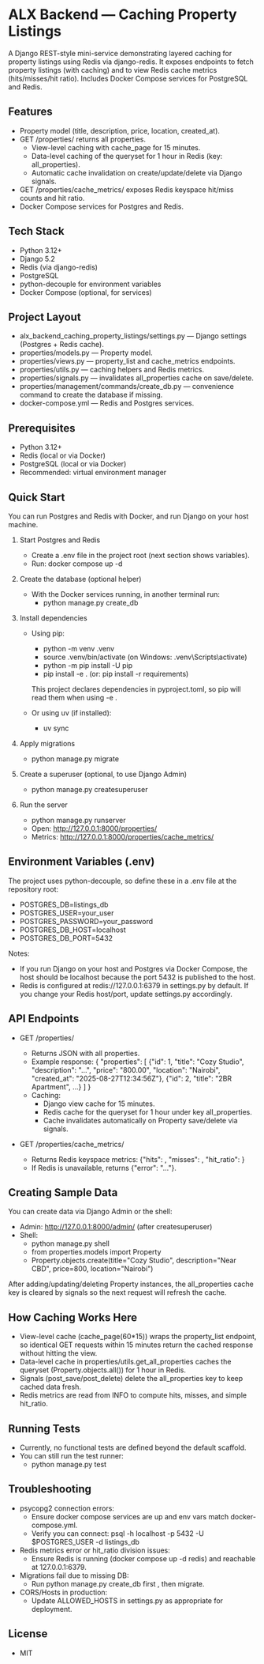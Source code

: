 # ALX Backend — Caching Property Listings

A Django REST-style mini-service demonstrating layered caching for property listings using Redis via django-redis. It exposes endpoints to fetch property listings (with caching) and to view Redis cache metrics (hits/misses/hit ratio). Includes Docker Compose services for PostgreSQL and Redis.


## Features
- Property model (title, description, price, location, created_at).
- GET /properties/ returns all properties.
  - View-level caching with cache_page for 15 minutes.
  - Data-level caching of the queryset for 1 hour in Redis (key: all_properties).
  - Automatic cache invalidation on create/update/delete via Django signals.
- GET /properties/cache_metrics/ exposes Redis keyspace hit/miss counts and hit ratio.
- Docker Compose services for Postgres and Redis.


## Tech Stack
- Python 3.12+
- Django 5.2
- Redis (via django-redis)
- PostgreSQL
- python-decouple for environment variables
- Docker Compose (optional, for services)


## Project Layout
- alx_backend_caching_property_listings/settings.py — Django settings (Postgres + Redis cache).
- properties/models.py — Property model.
- properties/views.py — property_list and cache_metrics endpoints.
- properties/utils.py — caching helpers and Redis metrics.
- properties/signals.py — invalidates all_properties cache on save/delete.
- properties/management/commands/create_db.py — convenience command to create the database if missing.
- docker-compose.yml — Redis and Postgres services.


## Prerequisites
- Python 3.12+
- Redis (local or via Docker)
- PostgreSQL (local or via Docker)
- Recommended: virtual environment manager


## Quick Start
You can run Postgres and Redis with Docker, and run Django on your host machine.

1. Start Postgres and Redis
   - Create a .env file in the project root (next section shows variables).
   - Run: docker compose up -d

2. Create the database (optional helper)
   - With the Docker services running, in another terminal run:
     - python manage.py create_db

3. Install dependencies
   - Using pip:
     - python -m venv .venv
     - source .venv/bin/activate  (on Windows: .venv\\Scripts\\activate)
     - python -m pip install -U pip
     - pip install -e .  (or: pip install -r requirements)
     
     This project declares dependencies in pyproject.toml, so pip will read them when using -e .

   - Or using uv (if installed):
     - uv sync

4. Apply migrations
   - python manage.py migrate

5. Create a superuser (optional, to use Django Admin)
   - python manage.py createsuperuser

6. Run the server
   - python manage.py runserver
   - Open: http://127.0.0.1:8000/properties/
   - Metrics: http://127.0.0.1:8000/properties/cache_metrics/


## Environment Variables (.env)
The project uses python-decouple, so define these in a .env file at the repository root:

- POSTGRES_DB=listings_db
- POSTGRES_USER=your_user
- POSTGRES_PASSWORD=your_password
- POSTGRES_DB_HOST=localhost
- POSTGRES_DB_PORT=5432

Notes:
- If you run Django on your host and Postgres via Docker Compose, the host should be localhost because the port 5432 is published to the host.
- Redis is configured at redis://127.0.0.1:6379 in settings.py by default. If you change your Redis host/port, update settings.py accordingly.


## API Endpoints
- GET /properties/
  - Returns JSON with all properties.
  - Example response:
    {
      "properties": [
        {"id": 1, "title": "Cozy Studio", "description": "...", "price": "800.00", "location": "Nairobi", "created_at": "2025-08-27T12:34:56Z"},
        {"id": 2, "title": "2BR Apartment", ...}
      ]
    }
  - Caching:
    - Django view cache for 15 minutes.
    - Redis cache for the queryset for 1 hour under key all_properties.
    - Cache invalidates automatically on Property save/delete via signals.

- GET /properties/cache_metrics/
  - Returns Redis keyspace metrics:
    {"hits": <int>, "misses": <int>, "hit_ratio": <float>}
  - If Redis is unavailable, returns {"error": "..."}.


## Creating Sample Data
You can create data via Django Admin or the shell:

- Admin: http://127.0.0.1:8000/admin/ (after createsuperuser)
- Shell:
  - python manage.py shell
  - from properties.models import Property
  - Property.objects.create(title="Cozy Studio", description="Near CBD", price=800, location="Nairobi")

After adding/updating/deleting Property instances, the all_properties cache key is cleared by signals so the next request will refresh the cache.


## How Caching Works Here
- View-level cache (cache_page(60*15)) wraps the property_list endpoint, so identical GET requests within 15 minutes return the cached response without hitting the view.
- Data-level cache in properties/utils.get_all_properties caches the queryset (Property.objects.all()) for 1 hour in Redis.
- Signals (post_save/post_delete) delete the all_properties key to keep cached data fresh.
- Redis metrics are read from INFO to compute hits, misses, and simple hit_ratio.


## Running Tests
- Currently, no functional tests are defined beyond the default scaffold.
- You can still run the test runner:
  - python manage.py test


## Troubleshooting
- psycopg2 connection errors:
  - Ensure docker compose services are up and env vars match docker-compose.yml.
  - Verify you can connect: psql -h localhost -p 5432 -U $POSTGRES_USER -d listings_db
- Redis metrics error or hit_ratio division issues:
  - Ensure Redis is running (docker compose up -d redis) and reachable at 127.0.0.1:6379.
- Migrations fail due to missing DB:
  - Run python manage.py create_db first , then migrate.
- CORS/Hosts in production:
  - Update ALLOWED_HOSTS in settings.py as appropriate for deployment.


## License
- MIT
